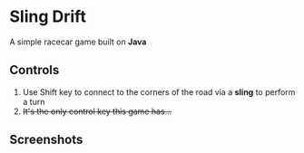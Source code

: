 # Sling Drift
A simple racecar game built on **Java**
## Controls
1. Use Shift key to connect to the corners of the road via a **sling** to perform a turn 
2. ~~It's the only control key this game has...~~
## Screenshots
